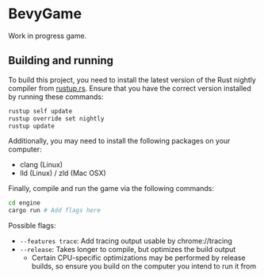 # BevyGame

Work in progress game.

## Building and running

To build this project, you need to install the latest version of the Rust nightly compiler from [rustup.rs](https://rustup.rs/).
Ensure that you have the correct version installed by running these commands:

```sh
rustup self update
rustup override set nightly
rustup update
```

Additionally, you may need to install the following packages on your computer:

- clang (Linux)
- lld (Linux) / zld (Mac OSX)

Finally, compile and run the game via the following commands:

```sh
cd engine
cargo run # Add flags here
```

Possible flags:

- `--features trace`: Add tracing output usable by chrome://tracing
- `--release`: Takes longer to compile, but optimizes the build output
   - Certain CPU-specific optimizations may be performed by release builds, so ensure you build on the computer you intend to run it from
